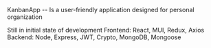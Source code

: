 KanbanApp
-- Is a user-friendly application designed for personal organization

Still in initial state of development
Frontend: React, MUI, Redux, Axios
Backend: Node, Express, JWT, Crypto, MongoDB, Mongoose
